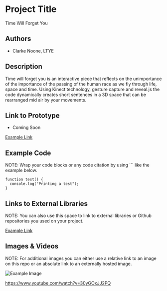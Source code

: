 # Project Title
Time Will Forget You

## Authors
- Clarke Noone, LTYE

## Description
Time will forget you is an interactive piece that reflects on the unimportance of the importance of the passing of the human race as we fly through life, space and time. Using Kinect technology, gesture capture and reveal.js the code dynamically creates short sentences in a 3D space that can be rearranged mid air by your movements.

## Link to Prototype
- Coming Soon

[Example Link](http://www.google.com "Example Link")

## Example Code
NOTE: Wrap your code blocks or any code citation by using ``` like the example below.
```
function test() {
  console.log("Printing a test");
}
```
## Links to External Libraries
 NOTE: You can also use this space to link to external libraries or Github repositories you used on your project.

[Example Link](http://www.google.com "Example Link")

## Images & Videos
NOTE: For additional images you can either use a relative link to an image on this repo or an absolute link to an externally hosted image.

![Example Image](project_images/cover.jpg?raw=true "Example Image")

https://www.youtube.com/watch?v=30yGOxJJ2PQ
